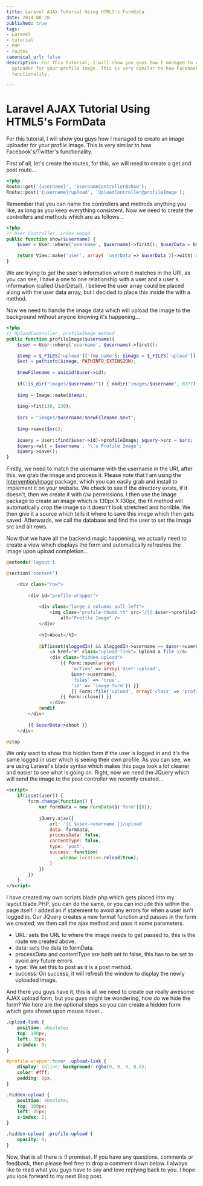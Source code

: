 ```yaml
---
title: Laravel AJAX Tutorial Using HTML5's FormData
date: 2014-08-28
published: true
tags:
- Laravel
- tutorial
- PHP
- routes
canonical_url: false
description: For this tutorial, I will show you guys how I managed to create an image
  uploader for your profile image. This is very similar to how Facebook's/Twitter's
  functionality.

---
```

# Laravel AJAX Tutorial Using HTML5's FormData

For this tutorial, I will show you guys how I managed to create an image uploader for your profile image. This is very
similar to how Facebook's/Twitter's functionality.

First of all, let's create the routes, for this, we will need to create a get and post route...

```php
<?php
Route::get('{username}', 'UsernameController@show');
Route::post('{username}/upload', 'UploadController@profileImage');
```

Remember that you can name the controllers and methods anything you like, as long as you keep everything consistent.
Now we need to create the controllers and methods which are as follows...

```php
<?php
// User Controller, index mehod
public function show($username) {
    $user = User::where('username', $username)->first(); $userData = User::find($user->id)->UserDetail;

    return View::make('user', array( 'userData'=> $userData ))->with('user', $user);
}
```

We are trying to get the user's information where it matches in the URI, as you can see, I have a one to one
relationship with a user and a user's information (called UserDetail). I believe the user array could be placed along
with the user data array, but I decided to place this inside the with a method.

Now we need to handle the image data which will upload the image to the background without anyone knowing it's
happening...

```php
<?php
// UploadController, profileImage method
public function profileImage($username){
    $user = User::where('username', $username)->first();

    $temp = $_FILES['upload']['tmp_name']; $image = $_FILES['upload']['name'];
    $ext = pathinfo($image, PATHINFO_EXTENSION);
    
    $newFilename = uniqid($user->id);
    
    if(!is_dir("images/$username/")) { mkdir("images/$username", 0777); }
    
    $img = Image::make($temp);
    
    $img->fit(130, 130);
    
    $src = "images/$username/$newFilename.$ext";
    
    $img->save($src);
    
    $query = User::find($user->id)->profileImage; $query->src = $src;
    $query->alt = $username . '\'s Profile Image';
    $query->save();
}
```

Firstly, we need to match the username with the username in the URI, after this, we grab the image and process it.
Please note that I am using the [Intervention/Image](https://github.com/Intervention/image) package, which you can
easily grab and install to implement it on your website. We check to see if the directory exists, if it doesn't, then we
create it with r/w permissions. I then use the image package to create an image which is 130px X 130px, the fit method
will automatically crop the image so it doesn't look stretched and horrible. We then give it a source which tells it
where to save this image which then gets saved. Afterwards, we call the database and find the user to set the image src
and alt rows.

Now that we have all the backend magic happening, we actually need to create a view which displays the form and
automatically refreshes the image upon upload completion...

```php
@extends('layout')

@section('content')

    <div class="row">
    
        <div id="profile-wrapper">
        
            <div class="large-2 columns pull-left">
                <img class="profile-thumb th" src="/{{ $user->profileImage->src }}"
                    alt="Profile Image" />
            </div>
            
            <h2>About</h2>
            
            @if(isset($loggedIn) && $loggedIn->username == $user->username)
                <a href="#" class="upload-link"> Upload a file </a>
                <div class="hidden-upload">
                    {{ Form::open(array(
                        'action' => array('User::upload',
                        $user->username),
                        'files' => 'true',
                        'id' => 'image-form')) }}
                        {{ Form::file('upload', array('class' => 'profile-upload')) }}
                    {{ Form::close() }}
                </div>
            @endif
        </div>
    
        {{ $userData->about }}
    </div>

@stop
```

We only want to show this hidden form if the user is logged in and it's the same logged in user which is seeing their
own profile. As you can see, we are using Laravel's blade syntax which makes this page look a lot cleaner and easier to
see what is going on. Right, now we need the JQuery which will send the image to the post controller we recently
created...

```html
<script>
    if(isset(user)) {
        form.change(function() {
            var formData = new FormData($('form')[0]);
            
            jQuery.ajax({
                url: '{{ $user->username }}/upload'
                data: formData,
                processData: false,
                contentType: false,
                type: 'post',
                success: function(
                    window.location.reload(true);
                )
            })
        })
    }
</script>
```

I have created my own scripts.blade.php which gets placed into my layout.blade.PHP, you can do the same, or you can
include this within the page itself. I added an if statement to avoid any errors for when a user isn't logged in. Our
JQuery creates a new format function and passes in the form we created, we then call the ajax method and pass it some
parameters.

* URL: sets the URL to where the image needs to get passed to, this is the route we created above.
* data: sets the data to formData.
* processData and contentType are both set to false, this has to be set to avoid any future errors.
* type: We set this to post as it is a post method. 
* success: On success, it will refresh the window to display the newly uploaded image.

And there you guys have it, this is all we need to create our really awesome AJAX upload form, but you guys might be
wondering, how do we hide the form? We here are the optional steps so you can create a hidden form which gets shown upon
mouse hover...

```css
.upload-link {
    position: absolute;
    top: 100px;
    left: 35px;
    z-index: 0;
}

#profile-wrapper:hover .upload-link {
    display: inline; background: rgba(0, 0, 0, 0.8);
    color: #fff;
    padding: 2px;
}

.hidden-upload {
    position: absolute;
    top: 100px;
    left: 35px;
    z-index: 1;
}

.hidden-upload .profile-upload {
    opacity: 0;
}
```

Now, that is all there is (I promise). If you have any questions, comments or feedback, then please feel free to drop a
comment down below. I always like to read what you guys have to say and love replying back to you. I hope you look
forward to my next Blog post.